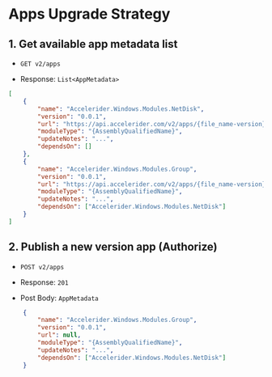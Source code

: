 # Apps Upgrade Strategy

## 1. Get available app metadata list

- `GET v2/apps`

- Response: `List<AppMetadata>`

```json
[
    {
        "name": "Accelerider.Windows.Modules.NetDisk",
        "version": "0.0.1",
        "url": "https://api.accelerider.com/v2/apps/{file_name-version}.zip",
        "moduleType": "{AssemblyQualifiedName}",
        "updateNotes": "...",
        "dependsOn": []
    },
    {
        "name": "Accelerider.Windows.Modules.Group",
        "version": "0.0.1",
        "url": "https://api.accelerider.com/v2/apps/{file_name-version}.zip",
        "moduleType": "{AssemblyQualifiedName}",
        "updateNotes": "...",
        "dependsOn": ["Accelerider.Windows.Modules.NetDisk"]
    }
]
```

## 2. Publish a new version app (Authorize)

- `POST v2/apps`

- Response: `201`

- Post Body: `AppMetadata`

```json
    {
        "name": "Accelerider.Windows.Modules.Group",
        "version": "0.0.1",
        "url": null,
        "moduleType": "{AssemblyQualifiedName}",
        "updateNotes": "...",
        "dependsOn": ["Accelerider.Windows.Modules.NetDisk"]
    }
```
